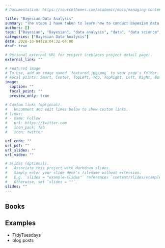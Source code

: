 ```yaml
---
# Documentation: https://sourcethemes.com/academic/docs/managing-content/

title: "Bayesian Data Analysis"
summary: "The steps I have taken to learn how to conduct Bayesian data analysis."
authors: []
tags: ["Bayesian", "Bayesian", "data analysis", "data", "data science", "statistics"]
categories: ["Bayesian Data Analysis"]
date: 2020-10-04T18:04:32-04:00
draf: true

# Optional external URL for project (replaces project detail page).
external_link: ""

# Featured image
# To use, add an image named `featured.jpg/png` to your page's folder.
# Focal points: Smart, Center, TopLeft, Top, TopRight, Left, Right, BottomLeft, Bottom, BottomRight.
image:
  caption: ""
  focal_point: ""
  preview_only: true

# Custom links (optional).
#   Uncomment and edit lines below to show custom links.
# links:
# - name: Follow
#   url: https://twitter.com
#   icon_pack: fab
#   icon: twitter

url_code: ""
url_pdf: ""
url_slides: ""
url_video: ""

# Slides (optional).
#   Associate this project with Markdown slides.
#   Simply enter your slide deck's filename without extension.
#   E.g. `slides = "example-slides"` references `content/slides/example-slides.md`.
#   Otherwise, set `slides = ""`.
slides: ""
---
```


## Books



## Examples

- TidyTuesdays
- blog posts

